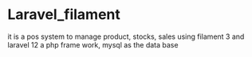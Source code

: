 # Laravel_filament
it is a pos system to manage product, stocks, sales using filament 3 and laravel 12 a php frame work, mysql as the data base
